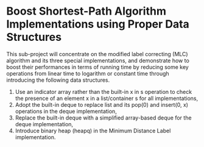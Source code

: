 # Boost Shortest-Path Algorithm Implementations using Proper Data Structures

This sub-project will concentrate on the modified label correcting (MLC) algorithm and its three special implementations, and demonstrate how to boost their
performances in terms of running time by reducing some key operations from linear time to logarithm or constant time through introducing the following data structures.

1. Use an indicator array rather than the built-in x in s operation to check the presence
of an element x in a list/container s for all implementations,
2. Adopt the built-in deque to replace list and its pop(0) and insert(0, x) operations in
the deque implementation,
3. Replace the built-in deque with a simplified array-based deque for the deque
implementation,
4. Introduce binary heap (heapq) in the Minimum Distance Label implementation.
